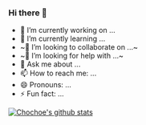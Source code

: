 ### Hi there 👋


- 🔭 I’m currently working on ...
- 🌱 I’m currently learning ...
- ~👯 I’m looking to collaborate on ...~
- ~🤔 I’m looking for help with ...~
- 💬 Ask me about ...
- 📫 How to reach me: ...
- 😄 Pronouns: ...
- ⚡ Fun fact: ...


[![Chochoe's github stats](https://github-readme-stats.vercel.app/api?username=choestelus)](https://github.com/choestelus)

